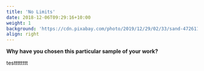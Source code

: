 ```yaml
---
title: 'No Limits'
date: 2018-12-06T09:29:16+10:00
weight: 1
background: 'https://cdn.pixabay.com/photo/2019/12/29/02/33/sand-4726119_960_720.jpg'
align: right
---
```


**Why have you chosen this particular sample of your work?**

testttttttt
